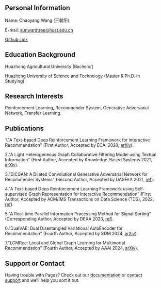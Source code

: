 ## Personal Information

Name: Chaoyang Wang (王朝阳)

E-mail: sunwardtree@hust.edu.cn

[Github Link](https://github.com/SunwardTree)

## Education Background
Huazhong Agricultural University (Bachelor)

Huazhong University of Science and Technology (Master & Ph.D. in Studying)

## Research Interests
Reinforcement Learning, Recommender System, Generative Adversarial Network, Transfer Learning.

## Publications
1."A Text-based Deep Reinforcement Learning Framework for Interactive Recommendation" (First Author, Accepted by ECAI 2020, [arXiv](https://arxiv.org/abs/2004.06651)).

2."A Light Heterogeneous Graph Collaborative Filtering Model using Textual Information" (First Author, Accepted by Knowledge-Based Systems 2021, [arXiv](https://arxiv.org/abs/2010.07027)).

3."DiCGAN: A Dilated Convolutional Generative Adversarial Network for Recommender Systems" (Second Author, Accepted by DASFAA 2021, [ref](https://link.springer.com/chapter/10.1007/978-3-030-73200-4_18)).

4."A Text-based Deep Reinforcement Learning Framework using Self-supervised Graph Representation for Interactive Recommendation" (First Author, Accepted by ACM/IMS Transactions on Data Science (TDS), 2022, [ref](https://dl.acm.org/doi/full/10.1145/3522596)).

5."A Real-time Parallel Information Processing Method for Signal Sorting" (Corresponding Author, Accepted by DEXA 2023, [ref](https://springer.dosf.top/chapter/10.1007/978-3-031-39847-6_21)).

6."DualVAE: Dual Disentangled Variational AutoEncoder for Recommendation" (Fourth Author, Accepted by SDM 2024, [arXiv](https://arxiv.dosf.top/abs/2401.04914)).

7."LGMRec: Local and Global Graph Learning for Multimodal Recommendation" (Fourth Author, Accepted by AAAI 2024, [arXiv](https://arxiv.dosf.top/abs/2312.16400)).

## Support or Contact

Having trouble with Pages? Check out our [documentation](https://help.github.com/categories/github-pages-basics/) or [contact support](https://github.com/contact) and we’ll help you sort it out.
